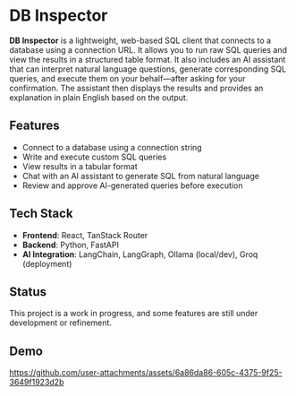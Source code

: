 # DB Inspector

**DB Inspector** is a lightweight, web-based SQL client that connects to a database using a connection URL. It allows you to run raw SQL queries and view the results in a structured table format. It also includes an AI assistant that can interpret natural language questions, generate corresponding SQL queries, and execute them on your behalf—after asking for your confirmation. The assistant then displays the results and provides an explanation in plain English based on the output.

## Features

- Connect to a database using a connection string
- Write and execute custom SQL queries
- View results in a tabular format
- Chat with an AI assistant to generate SQL from natural language
- Review and approve AI-generated queries before execution

## Tech Stack

- **Frontend**: React, TanStack Router
- **Backend**: Python, FastAPI
- **AI Integration**: LangChain, LangGraph, Ollama (local/dev), Groq (deployment)

## Status

This project is a work in progress, and some features are still under development or refinement.

## Demo

https://github.com/user-attachments/assets/6a86da86-605c-4375-9f25-3649f1923d2b
